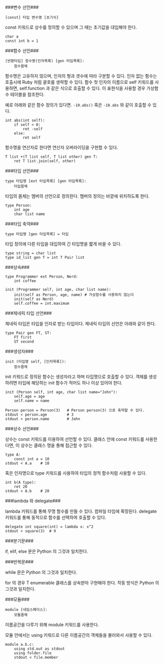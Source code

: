 ###변수 선언###
```
[const] 타입 변수명 [초기식]
```
const 키워드로 상수를 정의할 수 있으며 그 때는 초기값을 대입해야 한다.
```
char a
const int b = 1
```

###함수 선언###
```
[반환타입] 함수명(인자목록) [gen 타입목록]:
	함수몸체
```
함수명은 고유하지 않으며, 인자의 형과 갯수에 따라 구분할 수 있다.
인자 없는 함수는 호출시에 Ruby 처럼 괄호를 생략할 수 있다.
함수 첫 인자의 이름으로 self 키워드를 사용하면, self.function 과 같은 식으로 호출할 수 있다.
이 표현식을 사용할 경우 가상함수 테이블을 참조한다.

예로 아래와 같은 함수 정의가 있다면. `-10.abs()` 혹은 `-10.abs` 와 같이 호출할 수 있다.
```
int abs(int self):
	if self < 0:
		ret -self
	else:
		ret self
```
함수명을 연산자로 한다면 연산자 오버라이딩을 구현할 수 있다.
```
T list +(T list self, T list other) gen T:
	ret T list.join(self, other)
```

###타입 선언###
```
type 타입명 [ext 타입목록] [gen 타입목록]:
	타입몸체
```
타입의 몸체는 멤버의 선언으로 정의한다. 멤버의 정의는 바깥에 위치하도록 한다.
```
type Person:
	int age
	char list name
```

###타입 축약###
```
type 타입명 [gen 타입목록] = 타입
```
타입 정의에 다른 타입을 대입하여 긴 타입명을 짧게 바꿀 수 있다.
```
type string = char list
type id_list gen T = int T Pair list
```

###상속###

```
type Programmer ext Person, Nerd:
	int coffee

init (Programmer self, int age, char list name):
	init(self as Person, age, name)	# 가상함수를 사용하지 않는다
	init(self as Nerd)
	self.coffee = int.maximum
```

###제네릭 타입 선언###

제네릭 타입은 타입을 인자로 받는 타입이다.
제네릭 타입의 선언은 아래와 같이 한다.
```
type Pair gen FT, ST:
	FT first
	ST second
```

###생성자###
```
init (타입명 self, [인자목록]):
	함수몸체
```
init 키워드로 정의된 함수는 생성자라고 하며 타입명으로 호출할 수 있다.
객체를 생성하려면 타입에 해당하는 init 함수가 적어도 하나 이상 있어야 한다.
```
init (Person self, int age, char list name="John"):
	self.age = age
	self.name = name

Person person = Person(3) 	# Person person(3) 으로 축약할 수 있다.
stdout < person.age 		# 3
stdout < person.name 		# John
```

###상수 선언###

상수는 const 키워드를 이용하여 선언할 수 있다.
클래스 안에 const 키워드를 사용한다면, 이 상수는 클래스 명을 통해 접근할 수 있다.
```
type A:
	const int a = 10
stdout < A.a	# 10
```
혹은 인자명으로 type 키워드를 사용하여 타입의 정적 함수처럼 사용할 수 있다.
```
int b(A type):
	ret 20
stdout < A.b	# 20
```

###lambda 와 delegate###

lambda 키워드를 통해 무명 함수를 만들 수 있다. 컴파일 타임에 확장된다.
delegate 키워드를 통해 동적으로 함수를 선택하여 호출할 수 있다.
```
delegate int square(int) = lambda x: x^2
stdout < square(3) 	# 9
```

###분기문###

if, elif, else 문은 Python 의 그것과 일치한다.

###반복문###

while 문은 Python 의 그것과 일치한다.

for 의 경우 T enumerable 클래스를 상속받아 구현해야 한다.
작동 방식은 Python 의 그것과 일치한다.

###모듈###
```
module [네임스페이스]:
	모듈몸체
```
이름공간을 다루기 위해 module 키워드를 사용한다.

모듈 안에서는 using 키워드로 다른 이름공간의 객체들을 불러와서 사용할 수 있다.
```
module a.b.c:
	using std.out as stdout
	using folder.file
	stdout < file.member
```
